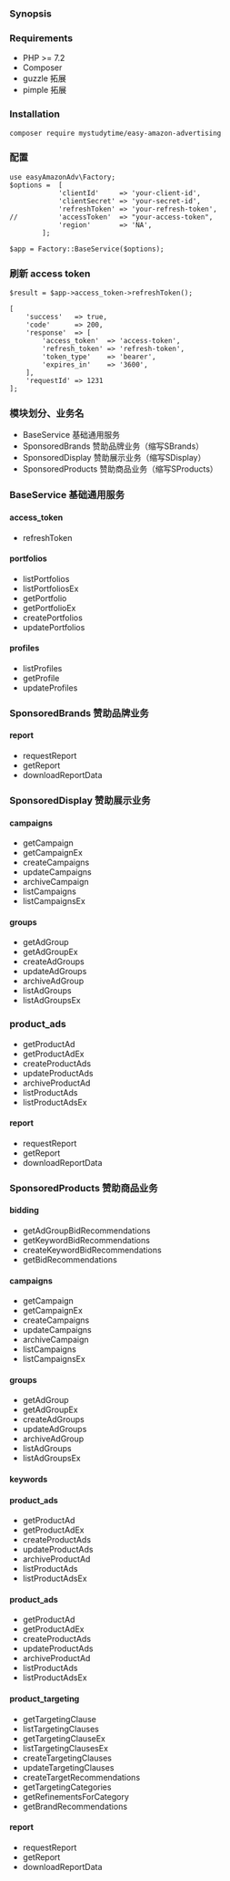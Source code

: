 ### Synopsis


### Requirements
- PHP >= 7.2
- Composer
- guzzle 拓展
- pimple 拓展

### Installation
`composer require mystudytime/easy-amazon-advertising`

### 配置
```$php
use easyAmazonAdv\Factory;
$options =  [
            'clientId'     => 'your-client-id',
            'clientSecret' => 'your-secret-id',
            'refreshToken' => 'your-refresh-token',
//          'accessToken'  => "your-access-token",
            'region'       => 'NA',
        ];

$app = Factory::BaseService($options);
```

### 刷新 access token
```
$result = $app->access_token->refreshToken();

[
    'success'   => true,
    'code'      => 200,
    'response'  => [
        'access_token'  => 'access-token',
        'refresh_token' => 'refresh-token',
        'token_type'    => 'bearer',
        'expires_in'    => '3600',
    ],
    'requestId' => 1231
];
```

### 模块划分、业务名
- BaseService        基础通用服务
- SponsoredBrands    赞助品牌业务（缩写SBrands）
- SponsoredDisplay   赞助展示业务（缩写SDisplay）
- SponsoredProducts  赞助商品业务（缩写SProducts）

### BaseService 基础通用服务
#### access_token
- refreshToken

#### portfolios
- listPortfolios
- listPortfoliosEx
- getPortfolio
- getPortfolioEx
- createPortfolios
- updatePortfolios

#### profiles
- listProfiles
- getProfile
- updateProfiles

### SponsoredBrands 赞助品牌业务
#### report
- requestReport
- getReport
- downloadReportData


### SponsoredDisplay 赞助展示业务
#### campaigns
- getCampaign
- getCampaignEx
- createCampaigns
- updateCampaigns
- archiveCampaign
- listCampaigns
- listCampaignsEx

#### groups
- getAdGroup
- getAdGroupEx
- createAdGroups
- updateAdGroups
- archiveAdGroup
- listAdGroups
- listAdGroupsEx

### product_ads
- getProductAd
- getProductAdEx
- createProductAds
- updateProductAds
- archiveProductAd
- listProductAds
- listProductAdsEx

#### report
- requestReport
- getReport
- downloadReportData

### SponsoredProducts  赞助商品业务

#### bidding
- getAdGroupBidRecommendations
- getKeywordBidRecommendations
- createKeywordBidRecommendations
- getBidRecommendations

#### campaigns
- getCampaign
- getCampaignEx
- createCampaigns
- updateCampaigns
- archiveCampaign
- listCampaigns
- listCampaignsEx

#### groups
- getAdGroup
- getAdGroupEx
- createAdGroups
- updateAdGroups
- archiveAdGroup
- listAdGroups
- listAdGroupsEx

#### keywords


#### product_ads
- getProductAd
- getProductAdEx
- createProductAds
- updateProductAds
- archiveProductAd
- listProductAds
- listProductAdsEx

#### product_ads
- getProductAd
- getProductAdEx
- createProductAds
- updateProductAds
- archiveProductAd
- listProductAds
- listProductAdsEx

#### product_targeting
- getTargetingClause
- listTargetingClauses
- getTargetingClauseEx
- listTargetingClausesEx
- createTargetingClauses
- updateTargetingClauses
- createTargetRecommendations
- getTargetingCategories
- getRefinementsForCategory
- getBrandRecommendations

#### report
- requestReport
- getReport
- downloadReportData




